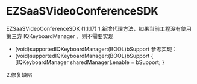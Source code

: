 # EZSaaSVideoConferenceSDK

EZSaaSVideoConferenceSDK (1.1.17)
1.新增代理方法，如果当前工程没有使用第三方 IQKeyboardManager ，则不需要实现
- (void)supportedIQKeyboardManager:(BOOL)bSupport
参考实现：
- (void)supportedIQKeyboardManager:(BOOL)bSupport
{
    [IQKeyboardManager sharedManager].enable = bSupport;
}

2.修复缺陷
